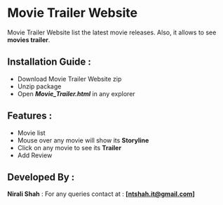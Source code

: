 # Movie Trailer Website
Movie Trailer Website list the latest movie releases. Also, it allows to see **movies trailer**.

## Installation Guide :
* Download Movie Trailer Website zip
* Unzip package
* Open _**Movie_Trailer.html**_ in any explorer

## Features :
* Movie list
* Mouse over any movie will show its **Storyline**
* Click on any movie to see its **Trailer**
* Add Review 

## Developed By :
**Nirali Shah** : For any queries contact at : **[ntshah.it@gmail.com]**
